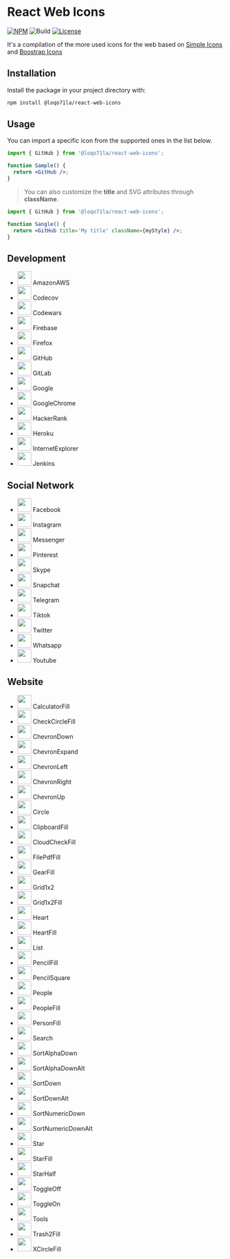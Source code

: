 # React Web Icons
[![NPM](https://img.shields.io/npm/v/@loqo71la/react-web-icons?color=CB061D&style=flat-square)](https://www.npmjs.com/package/@loqo71la/react-web-icons)
![Build](https://github.com/loqo71la/react-web-icons/actions/workflows/publish-package.yml/badge.svg)
[![License](https://img.shields.io/npm/l/@loqo71la/react-web-icons?color=008660&style=flat-square)](https://github.com/loqo71la/react-web-icons/blob/main/LICENSE)

It's a compilation of the more used icons for the web based on [Simple Icons](https://simpleicons.org/) and [Boostrap Icons](https://icons.getbootstrap.com/)

## Installation

Install the package in your project directory with:
```sh
npm install @loqo71la/react-web-icons
```

## Usage
You can import a specific icon from the supported ones in the list below.
```jsx
import { GitHub } from '@loqo71la/react-web-icons';

function Sample() {
  return <GitHub />;
}
```

> You can also customize the **title** and SVG attributes through **className**.
```jsx
import { GitHub } from '@loqo71la/react-web-icons';

function Sangle() {
  return <GitHub title='My title' className={myStyle} />;
}
```

## Development
- <img src="https://simpleicons.org/icons/amazonaws.svg" width="32"/> AmazonAWS 
- <img src="https://simpleicons.org/icons/codecov.svg" width="32"/> Codecov
- <img src="https://simpleicons.org/icons/codewars.svg" width="32"/> Codewars
- <img src="https://simpleicons.org/icons/firebase.svg" width="32"/> Firebase
- <img src="https://simpleicons.org/icons/firefox.svg" width="32"/> Firefox
- <img src="https://simpleicons.org/icons/github.svg" width="32"/> GitHub
- <img src="https://simpleicons.org/icons/gitlab.svg" width="32"/> GitLab
- <img src="https://simpleicons.org/icons/google.svg" width="32"/> Google
- <img src="https://simpleicons.org/icons/googlechrome.svg" width="32"/> GoogleChrome
- <img src="https://simpleicons.org/icons/hackerrank.svg" width="32"/> HackerRank
- <img src="https://simpleicons.org/icons/heroku.svg" width="32"/> Heroku
- <img src="https://simpleicons.org/icons/internetexplorer.svg" width="32"/> InternetExplorer
- <img src="https://simpleicons.org/icons/jenkins.svg" width="32"/> Jenkins

## Social Network
- <img src="https://simpleicons.org/icons/facebook.svg" width="32"/> Facebook
- <img src="https://simpleicons.org/icons/instagram.svg" width="32"/> Instagram
- <img src="https://simpleicons.org/icons/messenger.svg" width="32"/> Messenger
- <img src="https://simpleicons.org/icons/pinterest.svg" width="32"/> Pinterest
- <img src="https://simpleicons.org/icons/skype.svg" width="32"/> Skype
- <img src="https://simpleicons.org/icons/snapchat.svg" width="32"/> Snapchat
- <img src="https://simpleicons.org/icons/telegram.svg" width="32"/> Telegram
- <img src="https://simpleicons.org/icons/tiktok.svg" width="32"/> Tiktok
- <img src="https://simpleicons.org/icons/twitter.svg" width="32"/> Twitter
- <img src="https://simpleicons.org/icons/whatsapp.svg" width="32"/> Whatsapp
- <img src="https://simpleicons.org/icons/youtube.svg" width="32"/> Youtube

## Website
- <img src="https://icons.getbootstrap.com/assets/icons/calculator-fill.svg" width="32"/> CalculatorFill
- <img src="https://icons.getbootstrap.com/assets/icons/check-circle-fill.svg" width="32"/> CheckCircleFill
- <img src="https://icons.getbootstrap.com/assets/icons/chevron-down.svg" width="32"/> ChevronDown
- <img src="https://icons.getbootstrap.com/assets/icons/chevron-expand.svg" width="32"/> ChevronExpand
- <img src="https://icons.getbootstrap.com/assets/icons/chevron-left.svg" width="32"/> ChevronLeft
- <img src="https://icons.getbootstrap.com/assets/icons/chevron-right.svg" width="32"/> ChevronRight
- <img src="https://icons.getbootstrap.com/assets/icons/chevron-up.svg" width="32"/> ChevronUp
- <img src="https://icons.getbootstrap.com/assets/icons/circle.svg" width="32"/> Circle
- <img src="https://icons.getbootstrap.com/assets/icons/clipboard-fill.svg" width="32"/> ClipboardFill
- <img src="https://icons.getbootstrap.com/assets/icons/cloud-check-fill.svg" width="32"/> CloudCheckFill
- <img src="https://icons.getbootstrap.com/assets/icons/file-pdf-fill.svg" width="32"/> FilePdfFill
- <img src="https://icons.getbootstrap.com/assets/icons/gear-fill.svg" width="32"/> GearFill
- <img src="https://icons.getbootstrap.com/assets/icons/grid-1x2.svg" width="32"/> Grid1x2
- <img src="https://icons.getbootstrap.com/assets/icons/grid-1x2-fill.svg" width="32"/> Grid1x2Fill
- <img src="https://icons.getbootstrap.com/assets/icons/heart.svg" width="32"/> Heart
- <img src="https://icons.getbootstrap.com/assets/icons/heart-fill.svg" width="32"/> HeartFill
- <img src="https://icons.getbootstrap.com/assets/icons/list.svg" width="32"/> List
- <img src="https://icons.getbootstrap.com/assets/icons/pencil-fill.svg" width="32"/> PencilFill
- <img src="https://icons.getbootstrap.com/assets/icons/pencil-square.svg" width="32"/> PencilSquare
- <img src="https://icons.getbootstrap.com/assets/icons/people.svg" width="32"/> People
- <img src="https://icons.getbootstrap.com/assets/icons/people-fill.svg" width="32"/> PeopleFill
- <img src="https://icons.getbootstrap.com/assets/icons/person-fill.svg" width="32"/> PersonFill
- <img src="https://icons.getbootstrap.com/assets/icons/search.svg" width="32"/> Search
- <img src="https://icons.getbootstrap.com/assets/icons/sort-alpha-down.svg" width="32"/> SortAlphaDown
- <img src="https://icons.getbootstrap.com/assets/icons/sort-alpha-down-alt.svg" width="32"/> SortAlphaDownAlt
- <img src="https://icons.getbootstrap.com/assets/icons/sort-down.svg" width="32"/> SortDown
- <img src="https://icons.getbootstrap.com/assets/icons/sort-down-alt.svg" width="32"/> SortDownAlt
- <img src="https://icons.getbootstrap.com/assets/icons/sort-numeric-down.svg" width="32"/> SortNumericDown
- <img src="https://icons.getbootstrap.com/assets/icons/sort-numeric-down-alt.svg" width="32"/> SortNumericDownAlt
- <img src="https://icons.getbootstrap.com/assets/icons/star.svg" width="32"/> Star
- <img src="https://icons.getbootstrap.com/assets/icons/star-fill.svg" width="32"/> StarFill
- <img src="https://icons.getbootstrap.com/assets/icons/star-half.svg" width="32"/> StarHalf
- <img src="https://icons.getbootstrap.com/assets/icons/toggle-off.svg" width="32"/> ToggleOff
- <img src="https://icons.getbootstrap.com/assets/icons/toggle-on.svg" width="32"/> ToggleOn
- <img src="https://icons.getbootstrap.com/assets/icons/tools.svg" width="32"/> Tools
- <img src="https://icons.getbootstrap.com/assets/icons/trash2-fill.svg" width="32"/> Trash2Fill
- <img src="https://icons.getbootstrap.com/assets/icons/x-circle-fill.svg" width="32"/> XCircleFill
